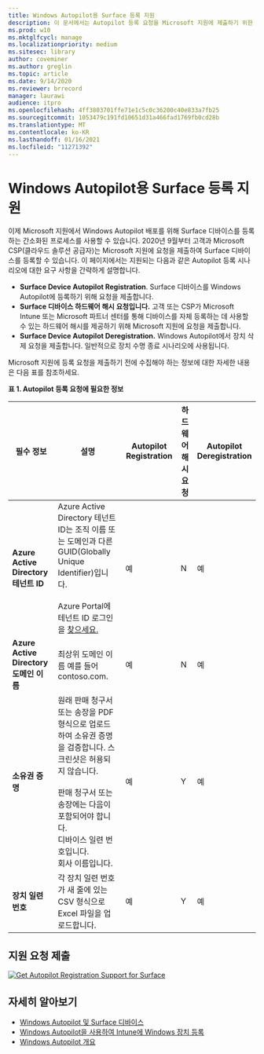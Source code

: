 ```yaml
---
title: Windows Autopilot용 Surface 등록 지원
description: 이 문서에서는 Autopilot 등록 요청을 Microsoft 지원에 제출하기 위한 요구 사항에 대해 설명합니다.
ms.prod: w10
ms.mktglfcycl: manage
ms.localizationpriority: medium
ms.sitesec: library
author: coveminer
ms.author: greglin
ms.topic: article
ms.date: 9/14/2020
ms.reviewer: brrecord
manager: laurawi
audience: itpro
ms.openlocfilehash: 4ff3803701ffe71e1c5c0c36200c40e833a7fb25
ms.sourcegitcommit: 1053479c191fd10651d31a466fad1769fb0cd28b
ms.translationtype: MT
ms.contentlocale: ko-KR
ms.lasthandoff: 01/16/2021
ms.locfileid: "11271392"
---
```

# Windows Autopilot용 Surface 등록 지원

이제 Microsoft 지원에서 Windows Autopilot 배포를 위해 Surface 디바이스를 등록하는 간소화된 프로세스를 사용할 수 있습니다. 2020년 9월부터 고객과 Microsoft CSP(클라우드 솔루션 공급자)는 Microsoft 지원에 요청을 제출하여 Surface 디바이스를 등록할 수 있습니다. 이 페이지에서는 지원되는 다음과 같은 Autopilot 등록 시나리오에 대한 요구 사항을 간략하게 설명합니다.
 

- **Surface Device Autopilot Registration**. Surface 디바이스를 Windows Autopilot에 등록하기 위해 요청을 제출합니다.
- **Surface 디바이스 하드웨어 해시 요청입니다.** 고객 또는 CSP가 Microsoft Intune 또는 Microsoft 파트너 센터를 통해 디바이스를 자체 등록하는 데 사용할 수 있는 하드웨어 해시를 제공하기 위해 Microsoft 지원에 요청을 제출합니다.
- **Surface Device Autopilot Deregistration.** Windows Autopilot에서 장치 삭제 요청을 제출합니다. 일반적으로 장치 수명 종료 시나리오에 사용됩니다.

Microsoft 지원에 등록 요청을 제출하기 전에 수집해야 하는 정보에 대한 자세한 내용은 다음 표를 참조하세요.
 
**표 1. Autopilot 등록 요청에 필요한 정보**
 

| 필수 정보                   | 설명                                                                                                                                                                                                                                                                                    | Autopilot Registration | 하드웨어 해시 요청 | Autopilot<br>Deregistration |
| -------------------------------------- | ---------------------------------------------------------------------------------------------------------------------------------------------------------------------------------------------------------------------------------------------------------------------------------------------- | ---------------------- | --------------------- | --------------------------- |
| **Azure Active Directory 테넌트 ID**   | Azure Active Directory 테넌트 ID는 조직 이름 또는 도메인과 다른 GUID(Globally Unique Identifier)입니다.<br> <br>Azure Portal에 테넌트 ID 로그인을 [찾으세요.](https://portal.azure.com/#blade/Microsoft_AAD_IAM/ActiveDirectoryMenuBlade/Properties) | 예                      | N                     | 예                           |
| **Azure Active Directory 도메인 이름** | 최상위 도메인 이름 예를 들어 contoso.com.                                                                                                                                                                                                                                          | 예                      | N                     | 예                           |
| **소유권 증명**                 | 원래 판매 청구서 또는 송장을 PDF 형식으로 업로드하여 소유권 증명을 검증합니다. 스크린샷은 허용되지 않습니다.<br> <br>판매 청구서 또는 송장에는 다음이 포함되어야 합니다.<br>디바이스 일련 번호입니다.<br>회사 이름입니다.                                                           | 예                      | Y                     | 예                           |
| **장치 일련 번호**              | 각 장치 일련 번호가 새 줄에 있는 CSV 형식으로 Excel 파일을 업로드합니다.                                                                                                                                                                                                                  | 예                      | Y                     | 예                           |

 

## 지원 요청 제출

  [![Get Autopilot Registration Support for Surface](images/autopilot-reg-support-surface.png)](https://prod.support.services.microsoft.com/supportrequestform/0d8bf192-cab7-6d39-143d-5a17840b9f5f)
 
 
 
## 자세히 알아보기

- [Windows Autopilot 및 Surface 디바이스](windows-autopilot-and-surface-devices.md)
- [Windows Autopilot을 사용하여 Intune에 Windows 장치 등록](https://docs.microsoft.com/mem/autopilot/enrollment-autopilot)
- [Windows Autopilot 개요](https://docs.microsoft.com/mem/autopilot/windows-autopilot)

 
 
 

